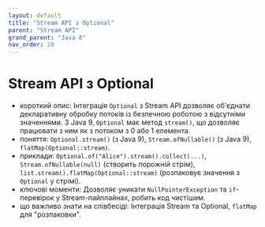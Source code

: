 ```yaml
---
layout: default
title: "Stream API з Optional"
parent: "Stream API"
grand_parent: "Java 8"
nav_order: 20
---
```


# Stream API з Optional

*   короткий опис: Інтеграція `Optional` з Stream API дозволяє об'єднати декларативну обробку потоків із безпечною роботою з відсутніми значеннями. З Java 9, `Optional` має метод `stream()`, що дозволяє працювати з ним як з потоком з 0 або 1 елемента.
*   поняття: `Optional.stream()` (з Java 9), `Stream.ofNullable()` (з Java 9), `flatMap(Optional::stream)`.
*   приклади: `Optional.of("Alice").stream().collect(...)`, `Stream.ofNullable(null)` (створить порожній стрім), `list.stream().flatMap(Optional::stream)` (розпаковує значення з `Optional` у стрімі).
*   ключові моменти: Дозволяє уникати `NullPointerException` та `if`-перевірок у Stream-пайплайнах, робить код чистішим.
*   що важливо знати на співбесіді: Інтеграція Stream та Optional, `flatMap` для "розпаковки".
